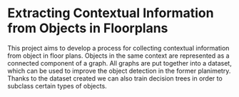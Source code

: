 # Extracting Contextual Information from Objects in Floorplans
This project aims to develop a process for collecting contextual information from object in floor plans. Objects in the same context are represented as a connected component of a graph. All graphs are put together into a dataset, which can be used to improve the object detection in the former planimetry. Thanks to the dataset created we can also train decision trees in order to subclass certain types of objects.
